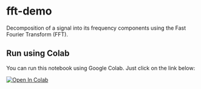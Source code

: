 # fft-demo

Decomposition of a signal into its frequency components using the Fast Fourier Transform (FFT).

## Run using Colab

You can run this notebook using Google Colab. Just click on the link below:

[![Open In Colab](https://colab.research.google.com/assets/colab-badge.svg)](https://colab.research.google.com/drive/1-YAPgYh-VS2BlrCXMYZqT0AaPhQ5fEn_)